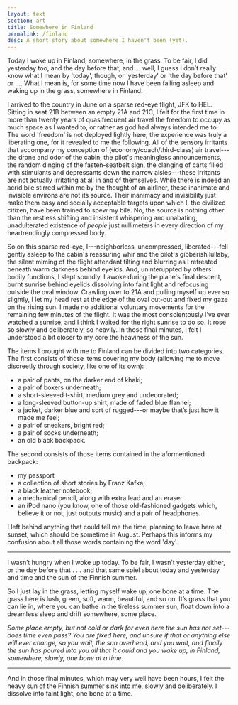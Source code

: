 ```yaml
---
layout: text
section: art
title: Somewhere in Finland
permalink: /finland
desc: A short story about somewhere I haven't been (yet).
---
```


Today I woke up in Finland, somewhere, in the grass. To be fair, I did
yesterday too, and the day before that, and ... well, I guess I
don’t really know what I mean by 'today', though, or 'yesterday' or
'the day before that' or .... What I mean is, for some time now I
have been falling asleep and waking up in the grass, somewhere in
Finland.

I arrived to the country in June on a sparse red-eye flight, JFK to
HEL. Sitting in seat 21B between an empty 21A and 21C, I felt for the
first time in more than twenty years of quasifrequent air travel the
freedom to occupy as much space as I wanted to, or rather as god had
always intended me to. The word 'freedom' is not deployed lightly
here; the experience was truly a liberating one, for it revealed to me
the following. All of the sensory irritants that accompany my
conception of (economy/coach/third-class) air travel---the drone and
odor of the cabin, the pilot's meaningless announcements, the random
dinging of the fasten-seatbelt sign, the clanging of carts filled with
stimulants and depressants down the narrow aisles---these irritants
are not actually irritating at all in and of themselves. While there
is indeed an acrid bile stirred within me by the thought of an
airliner, these inanimate and invisible environs are not its
source. Their inanimacy and invisibility just make them easy and
socially acceptable targets upon which I, the civilized citizen, have
been trained to spew my bile. No, the source is nothing other than the
restless shifting and insistent whispering and unabating,
unadulterated existence of *people* just millimeters in every
direction of my heartrendingly compressed body.

So on this sparse red-eye, I---neighborless, uncompressed,
liberated---fell gently asleep to the cabin's reassuring whir and the
pilot's gibberish lullaby, the silent miming of the flight attendant
tilting and blurring as I retreated beneath warm darkness behind
eyelids. And, uninteruppted by others' bodily functions, I slept
soundly. I awoke during the plane's final descent, burnt sunrise
behind eyelids dissolving into faint light and refocusing outside the
oval window. Crawling over to 21A and pulling myself up ever so
slightly, I let my head rest at the edge of the oval cut-out and fixed
my gaze on the rising sun. I made no additional voluntary movements
for the remaining few minutes of the flight. It was the most
conscientously I've ever watched a sunrise, and I think I waited for
the right sunrise to do so. It rose so slowly and deliberately, so
heavily. In those final minutes, I felt I understood a bit closer to
my core the heaviness of the sun.

The items I brought with me to Finland can be divided into two
categories. The first consists of those items covering my body
(allowing me to move discreetly through society, like one of its own):

- a pair of pants, on the darker end of khaki;
- a pair of boxers underneath;
- a short-sleeved t-shirt, medium grey and undecorated;
- a long-sleeved button-up shirt, made of faded blue flannel;
- a jacket, darker blue and sort of rugged---or maybe that’s just how
  it made me feel;
- a pair of sneakers, bright red;
- a pair of socks underneath;
- an old black backpack.

The second consists of those items contained in the aformentioned
backpack:

- my passport
- a collection of short stories by Franz Kafka;
- a black leather notebook;
- a mechanical pencil, along with extra lead and an eraser.
- an iPod nano (you know, one of those old-fashioned gadgets which,
  believe it or not, just outputs music) and a pair of headphones.

I left behind anything that could tell me the time, planning to leave
here at sunset, which should be sometime in August. Perhaps this
informs my confusion about all those words containing the word 'day'.

----------------------------------------------------------------------

I wasn’t hungry when I woke up today. To be fair, I wasn’t yesterday
either, or the day before that . . . and that same spiel about today
and yesterday and time and the sun of the Finnish summer.

So I just lay in the grass, letting myself wake up, one bone at a
time. The grass here is lush, green, soft, warm, beautiful, and so
on. It’s grass that you can lie in, where you can bathe in the
tireless summer sun, float down into a dreamless sleep and drift
somewhere, some place.

*Some place empty, but not cold or dark for even here the sun has not
set---does time even pass? You are fixed here, and unsure if that or
anything else will ever change, so you wait, the sun overhead, and you
wait, and finally the sun has poured into you all that it could and
you wake up, in Finland, somewhere, slowly, one bone at a time.*

----------------------------------------------------------------------

And in those final minutes, which may very well have been hours, I
felt the heavy sun of the Finnish summer sink into me, slowly and
deliberately. I dissolve into faint light, one bone at a time.
